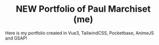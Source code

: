 <h1 style="text-align:center">NEW Portfolio of Paul Marchiset (me)</h1>

Here is my portfolio created in Vue3, TailwindCSS, Pocketbase, AnimeJS and GSAP!

